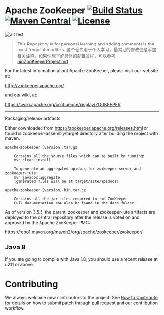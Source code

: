 # Apache ZooKeeper [![Build Status](https://travis-ci.org/apache/zookeeper.svg?branch=master)](https://travis-ci.org/apache/zookeeper) [![Maven Central](https://img.shields.io/maven-central/v/org.apache.zookeeper/zookeeper)](https://zookeeper.apache.org/releases.html) [![License](https://img.shields.io/github/license/apache/zookeeper)](https://github.com/apache/zookeeper/blob/master/LICENSE.txt)
![alt text](https://zookeeper.apache.org/images/zookeeper_small.gif "ZooKeeper")

> This Repository is for personal learning and adding comments is the most frequent modifies.
> 这个仓库用于个人学习，最常见的修改便是添加相关注释。如果你想了解具体的配置过程，可以参考 [runZooKeeperProject.md](https://github.com/Spongecaptain/zookeeper/blob/master/runproject/runZooKeeperProject.md)


For the latest information about Apache ZooKeeper, please visit our website at:

   http://zookeeper.apache.org/

and our wiki, at:

   https://cwiki.apache.org/confluence/display/ZOOKEEPER

---------------------------
Packaging/release artifacts

Either downloaded from https://zookeeper.apache.org/releases.html or
found in zookeeper-assembly/target directory after building the project with maven.

    apache-zookeeper-[version].tar.gz

        Contains all the source files which can be built by running:
        mvn clean install

        To generate an aggregated apidocs for zookeeper-server and zookeeper-jute:
        mvn javadoc:aggregate
        (generated files will be at target/site/apidocs)

    apache-zookeeper-[version]-bin.tar.gz

        Contains all the jar files required to run ZooKeeper
        Full documentation can also be found in the docs folder

As of version 3.5.5, the parent, zookeeper and zookeeper-jute artifacts
are deployed to the central repository after the release
is voted on and approved by the Apache ZooKeeper PMC:

  https://repo1.maven.org/maven2/org/apache/zookeeper/zookeeper/

## Java 8

If you are going to compile with Java 1.8, you should use a
recent release at u211 or above.

# Contributing
We always welcome new contributors to the project! See [How to Contribute](https://cwiki.apache.org/confluence/display/ZOOKEEPER/HowToContribute) for details on how to submit patch through pull request and our contribution workflow.


